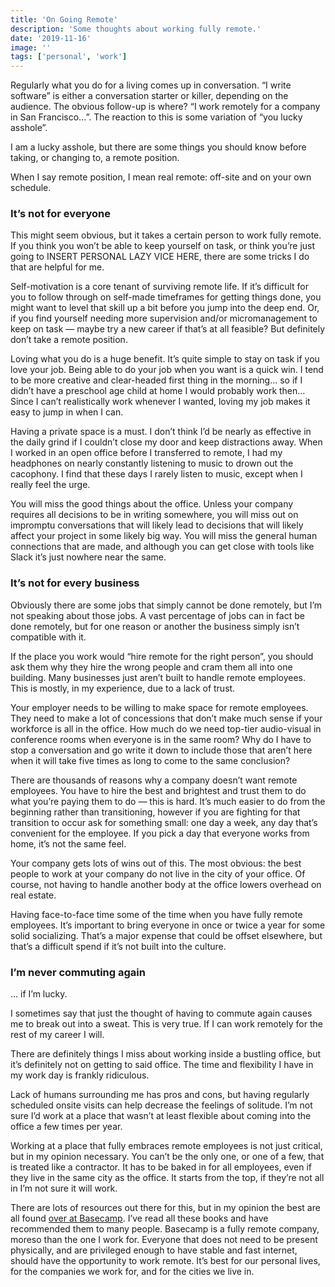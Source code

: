 ```yaml
---
title: 'On Going Remote'
description: 'Some thoughts about working fully remote.'
date: '2019-11-16'
image: ''
tags: ['personal', 'work']
---
```


Regularly what you do for a living comes up in conversation. “I write software” is either a conversation starter or killer, depending on the audience. The obvious follow-up is where? “I work remotely for a company in San Francisco...”. The reaction to this is some variation of “you lucky asshole”.

I am a lucky asshole, but there are some things you should know before taking, or changing to, a remote position.

When I say remote position, I mean real remote: off-site and on your own schedule.

### It’s not for everyone

This might seem obvious, but it takes a certain person to work fully remote. If you think you won’t be able to keep yourself on task, or think you’re just going to INSERT PERSONAL LAZY VICE HERE, there are some tricks I do that are helpful for me.

Self-motivation is a core tenant of surviving remote life. If it’s difficult for you to follow through on self-made timeframes for getting things done, you might want to level that skill up a bit before you jump into the deep end. Or, if you find yourself needing more supervision and/or micromanagement to keep on task — maybe try a new career if that’s at all feasible? But definitely don’t take a remote position.

Loving what you do is a huge benefit. It’s quite simple to stay on task if you love your job. Being able to do your job when you want is a quick win. I tend to be more creative and clear-headed first thing in the morning... so if I didn’t have a preschool age child at home I would probably work then... Since I can’t realistically work whenever I wanted, loving my job makes it easy to jump in when I can.

Having a private space is a must. I don’t think I’d be nearly as effective in the daily grind if I couldn’t close my door and keep distractions away. When I worked in an open office before I transferred to remote, I had my headphones on nearly constantly listening to music to drown out the cacophony. I find that these days I rarely listen to music, except when I really feel the urge.

You will miss the good things about the office. Unless your company requires all decisions to be in writing somewhere, you will miss out on impromptu conversations that will likely lead to decisions that will likely affect your project in some likely big way. You will miss the general human connections that are made, and although you can get close with tools like Slack it’s just nowhere near the same.

### It’s not for every business

Obviously there are some jobs that simply cannot be done remotely, but I’m not speaking about those jobs. A vast percentage of jobs can in fact be done remotely, but for one reason or another the business simply isn’t compatible with it.

If the place you work would “hire remote for the right person”, you should ask them why they hire the wrong people and cram them all into one building. Many businesses just aren’t built to handle remote employees. This is mostly, in my experience, due to a lack of trust.

Your employer needs to be willing to make space for remote employees. They need to make a lot of concessions that don’t make much sense if your workforce is all in the office. How much do we need top-tier audio-visual in conference rooms when everyone is in the same room? Why do I have to stop a conversation and go write it down to include those that aren’t here when it will take five times as long to come to the same conclusion?

There are thousands of reasons why a company doesn’t want remote employees. You have to hire the best and brightest and trust them to do what you’re paying them to do — this is hard. It’s much easier to do from the beginning rather than transitioning, however if you are fighting for that transition to occur ask for something small: one day a week, any day that’s convenient for the employee. If you pick a day that everyone works from home, it’s not the same feel.

Your company gets lots of wins out of this. The most obvious: the best people to work at your company do not live in the city of your office. Of course, not having to handle another body at the office lowers overhead on real estate.

Having face-to-face time some of the time when you have fully remote employees. It’s important to bring everyone in once or twice a year for some solid socializing. That’s a major expense that could be offset elsewhere, but that’s a difficult spend if it’s not built into the culture.

### I’m never commuting again

... if I’m lucky.

I sometimes say that just the thought of having to commute again causes me to break out into a sweat. This is very true. If I can work remotely for the rest of my career I will.

There are definitely things I miss about working inside a bustling office, but it’s definitely not on getting to said office. The time and flexibility I have in my work day is frankly ridiculous.

Lack of humans surrounding me has pros and cons, but having regularly scheduled onsite visits can help decrease the feelings of solitude. I’m not sure I’d work at a place that wasn’t at least flexible about coming into the office a few times per year.

Working at a place that fully embraces remote employees is not just critical, but in my opinion necessary. You can’t be the only one, or one of a few, that is treated like a contractor. It has to be baked in for all employees, even if they live in the same city as the office. It starts from the top, if they’re not all in I’m not sure it will work.

There are lots of resources out there for this, but in my opinion the best are all found [over at Basecamp](https://basecamp.com/books). I’ve read all these books and have recommended them to many people. Basecamp is a fully remote company, moreso than the one I work for. Everyone that does not need to be present physically, and are privileged enough to have stable and fast internet, should have the opportunity to work remote. It’s best for our personal lives, for the companies we work for, and for the cities we live in.
